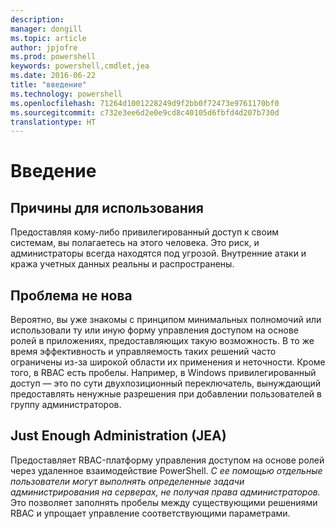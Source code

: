 ```yaml
---
description: 
manager: dongill
ms.topic: article
author: jpjofre
ms.prod: powershell
keywords: powershell,cmdlet,jea
ms.date: 2016-06-22
title: "введение"
ms.technology: powershell
ms.openlocfilehash: 71264d1001228249d9f2bb0f72473e9761170bf0
ms.sourcegitcommit: c732e3ee6d2e0e9cd8c40105d6fbfd4d207b730d
translationtype: HT
---
```

# <a name="introduction"></a>Введение

##  <a name="motivation"></a>**Причины для использования**  
Предоставляя кому-либо привилегированный доступ к своим системам, вы полагаетесь на этого человека.
Это риск, и администраторы всегда находятся под угрозой.
Внутренние атаки и кража учетных данных реальны и распространены.

##  <a name="not-a-new-problem"></a>**Проблема не нова**  
Вероятно, вы уже знакомы с принципом минимальных полномочий или использовали ту или иную форму управления доступом на основе ролей в приложениях, предоставляющих такую возможность.
В то же время эффективность и управляемость таких решений часто ограничены из-за широкой области их применения и неточности.
Кроме того, в RBAC есть пробелы.
Например, в Windows привилегированный доступ — это по сути двухпозиционный переключатель, вынуждающий предоставлять ненужные разрешения при добавлении пользователей в группу администраторов.

##  <a name="just-enough-administration-jea"></a>**Just Enough Administration (JEA)** 
Предоставляет RBAC-платформу управления доступом на основе ролей через удаленное взаимодействие PowerShell.
*С ее помощью отдельные пользователи могут выполнять определенные задачи администрирования на серверах, не получая права администраторов.*
Это позволяет заполнять пробелы между существующими решениями RBAC и упрощает управление соответствующими параметрами.

